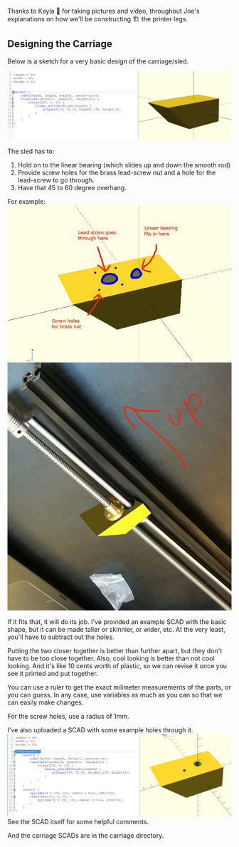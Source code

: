 Thanks to Kayla 🤘 for taking pictures and video, throughout Joe's explanations on how we'll be constructing 🏗️ the printer legs.

## Designing the Carriage

Below is a sketch for a very basic design of the carriage/sled.

![Rendered example carraige](carriage/rendered_carriage.png)

The sled has to:
  1. Hold on to the linear bearing (which slides up and down the smooth rod)
  2. Provide screw holes for the brass lead-screw nut and a hole for the lead-screw to go through.
  3. Have that 45 to 60 degree overhang.

For example:
![Rendered example carraige with holes](carriage/carriage_w_example_holes.png)
![Carriage example in real life](carriage/carriage_irl.png)

If it fits that, it will do its job. I've provided an example SCAD with the basic shape, but it can be made taller or skinnier, or wider, etc. At the very least, you'll have to subtract out the holes.

Putting the two closer together is better than further apart, but they don't have to be too close together. Also, cool looking is better than not cool looking. And it's like 10 cents worth of plastic, so we can revise it once you see it printed and put together.

You can use a ruler to get the exact milimeter measurements of the parts, or you can guess. In any case, use variables as much as you can so that we can easily make changes.

For the screw holes, use a radius of 1mm.

I've also uploaded a SCAD with some example holes through it.
![Carriage with example holes](carriage/rendered_carriage_w_example_holes.png)
See the SCAD itself for some helpful comments.

And the carriage SCADs are in the carriage directory.
